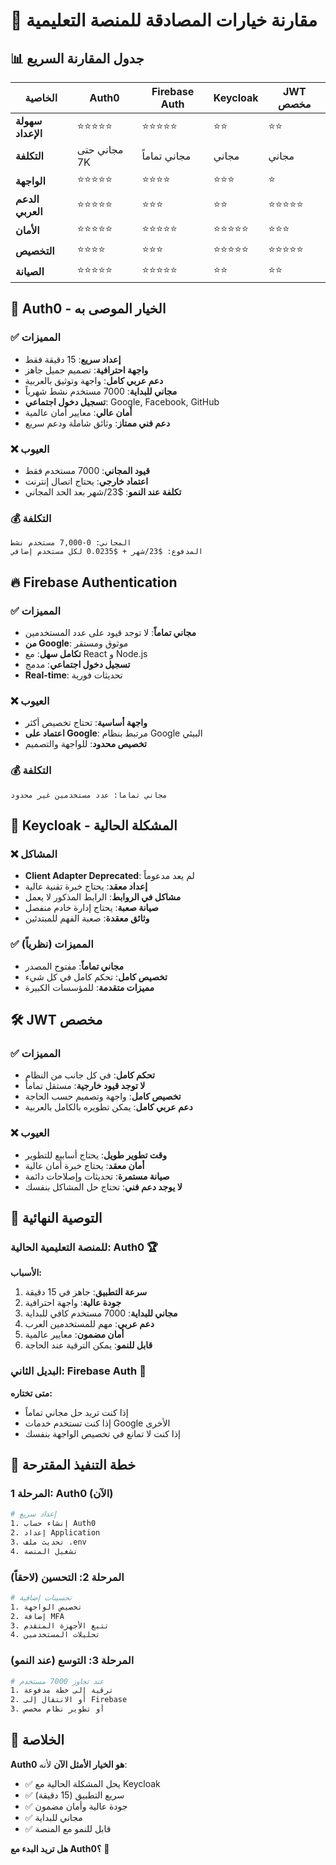 # 🔐 مقارنة خيارات المصادقة للمنصة التعليمية

## 📊 جدول المقارنة السريع

| الخاصية | Auth0 | Firebase Auth | Keycloak | JWT مخصص |
|---------|-------|---------------|----------|-----------|
| **سهولة الإعداد** | ⭐⭐⭐⭐⭐ | ⭐⭐⭐⭐⭐ | ⭐⭐ | ⭐⭐ |
| **التكلفة** | مجاني حتى 7K | مجاني تماماً | مجاني | مجاني |
| **الواجهة** | ⭐⭐⭐⭐⭐ | ⭐⭐⭐⭐ | ⭐⭐⭐ | ⭐ |
| **الدعم العربي** | ⭐⭐⭐⭐⭐ | ⭐⭐⭐ | ⭐⭐ | ⭐⭐⭐⭐⭐ |
| **الأمان** | ⭐⭐⭐⭐⭐ | ⭐⭐⭐⭐⭐ | ⭐⭐⭐⭐⭐ | ⭐⭐⭐ |
| **التخصيص** | ⭐⭐⭐⭐ | ⭐⭐⭐ | ⭐⭐⭐⭐⭐ | ⭐⭐⭐⭐⭐ |
| **الصيانة** | ⭐⭐⭐⭐⭐ | ⭐⭐⭐⭐⭐ | ⭐⭐ | ⭐⭐ |

## 🚀 Auth0 - الخيار الموصى به

### ✅ المميزات
- **إعداد سريع**: 15 دقيقة فقط
- **واجهة احترافية**: تصميم جميل جاهز
- **دعم عربي كامل**: واجهة وتوثيق بالعربية
- **مجاني للبداية**: 7000 مستخدم نشط شهرياً
- **تسجيل دخول اجتماعي**: Google, Facebook, GitHub
- **أمان عالي**: معايير أمان عالمية
- **دعم فني ممتاز**: وثائق شاملة ودعم سريع

### ❌ العيوب
- **قيود المجاني**: 7000 مستخدم فقط
- **اعتماد خارجي**: يحتاج اتصال إنترنت
- **تكلفة عند النمو**: $23/شهر بعد الحد المجاني

### 💰 التكلفة
```
المجاني: 0-7,000 مستخدم نشط
المدفوع: $23/شهر + $0.0235 لكل مستخدم إضافي
```

## 🔥 Firebase Authentication

### ✅ المميزات
- **مجاني تماماً**: لا توجد قيود على عدد المستخدمين
- **من Google**: موثوق ومستقر
- **تكامل سهل**: مع React و Node.js
- **تسجيل دخول اجتماعي**: مدمج
- **Real-time**: تحديثات فورية

### ❌ العيوب
- **واجهة أساسية**: تحتاج تخصيص أكثر
- **اعتماد على Google**: مرتبط بنظام Google البيئي
- **تخصيص محدود**: للواجهة والتصميم

### 💰 التكلفة
```
مجاني تماماً: عدد مستخدمين غير محدود
```

## 🏢 Keycloak - المشكلة الحالية

### ❌ المشاكل
- **Client Adapter Deprecated**: لم يعد مدعوماً
- **إعداد معقد**: يحتاج خبرة تقنية عالية
- **مشاكل في الروابط**: الرابط المذكور لا يعمل
- **صيانة صعبة**: يحتاج إدارة خادم منفصل
- **وثائق معقدة**: صعبة الفهم للمبتدئين

### ✅ المميزات (نظرياً)
- **مجاني تماماً**: مفتوح المصدر
- **تخصيص كامل**: تحكم كامل في كل شيء
- **مميزات متقدمة**: للمؤسسات الكبيرة

## 🛠️ JWT مخصص

### ✅ المميزات
- **تحكم كامل**: في كل جانب من النظام
- **لا توجد قيود خارجية**: مستقل تماماً
- **تخصيص كامل**: واجهة وتصميم حسب الحاجة
- **دعم عربي كامل**: يمكن تطويره بالكامل بالعربية

### ❌ العيوب
- **وقت تطوير طويل**: يحتاج أسابيع للتطوير
- **أمان معقد**: يحتاج خبرة أمان عالية
- **صيانة مستمرة**: تحديثات وإصلاحات دائمة
- **لا يوجد دعم فني**: تحتاج حل المشاكل بنفسك

## 🎯 التوصية النهائية

### للمنصة التعليمية الحالية: **Auth0** 🏆

**الأسباب:**
1. **سرعة التطبيق**: جاهز في 15 دقيقة
2. **جودة عالية**: واجهة احترافية
3. **مجاني للبداية**: 7000 مستخدم كافي للبداية
4. **دعم عربي**: مهم للمستخدمين العرب
5. **أمان مضمون**: معايير عالمية
6. **قابل للنمو**: يمكن الترقية عند الحاجة

### البديل الثاني: **Firebase Auth** 🥈

**متى تختاره:**
- إذا كنت تريد حل مجاني تماماً
- إذا كنت تستخدم خدمات Google الأخرى
- إذا كنت لا تمانع في تخصيص الواجهة بنفسك

## 🚀 خطة التنفيذ المقترحة

### المرحلة 1: Auth0 (الآن)
```bash
# إعداد سريع
1. إنشاء حساب Auth0
2. إعداد Application
3. تحديث ملف .env
4. تشغيل المنصة
```

### المرحلة 2: التحسين (لاحقاً)
```bash
# تحسينات إضافية
1. تخصيص الواجهة
2. إضافة MFA
3. تتبع الأجهزة المتقدم
4. تحليلات المستخدمين
```

### المرحلة 3: التوسع (عند النمو)
```bash
# عند تجاوز 7000 مستخدم
1. ترقية إلى خطة مدفوعة
2. أو الانتقال إلى Firebase
3. أو تطوير نظام مخصص
```

## 🎉 الخلاصة

**Auth0 هو الخيار الأمثل الآن** لأنه:
- ✅ يحل المشكلة الحالية مع Keycloak
- ✅ سريع التطبيق (15 دقيقة)
- ✅ جودة عالية وأمان مضمون
- ✅ مجاني للبداية
- ✅ قابل للنمو مع المنصة

**هل تريد البدء مع Auth0؟** 🚀